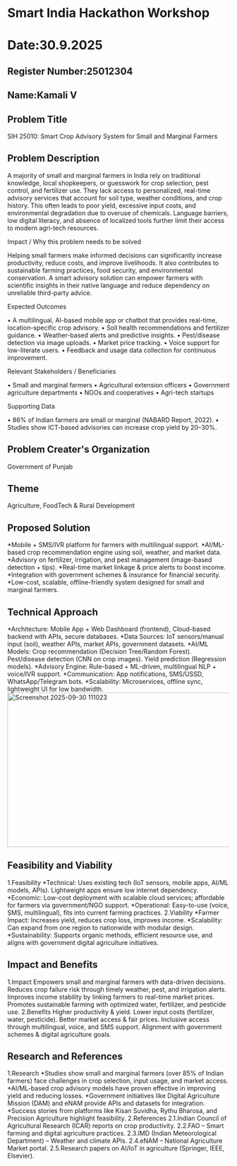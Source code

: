# Smart India Hackathon Workshop
# Date:30.9.2025
## Register Number:25012304
## Name:Kamali V
## Problem Title
SIH 25010: Smart Crop Advisory System for Small and Marginal Farmers
## Problem Description
A majority of small and marginal farmers in India rely on traditional knowledge, local shopkeepers, or guesswork for crop selection, pest control, and fertilizer use. They lack access to personalized, real-time advisory services that account for soil type, weather conditions, and crop history. This often leads to poor yield, excessive input costs, and environmental degradation due to overuse of chemicals. Language barriers, low digital literacy, and absence of localized tools further limit their access to modern agri-tech resources.

Impact / Why this problem needs to be solved

Helping small farmers make informed decisions can significantly increase productivity, reduce costs, and improve livelihoods. It also contributes to sustainable farming practices, food security, and environmental conservation. A smart advisory solution can empower farmers with scientific insights in their native language and reduce dependency on unreliable third-party advice.

Expected Outcomes

• A multilingual, AI-based mobile app or chatbot that provides real-time, location-specific crop advisory.
• Soil health recommendations and fertilizer guidance.
• Weather-based alerts and predictive insights.
• Pest/disease detection via image uploads.
• Market price tracking.
• Voice support for low-literate users.
• Feedback and usage data collection for continuous improvement.

Relevant Stakeholders / Beneficiaries

• Small and marginal farmers
• Agricultural extension officers
• Government agriculture departments
• NGOs and cooperatives
• Agri-tech startups

Supporting Data

• 86% of Indian farmers are small or marginal (NABARD Report, 2022).
• Studies show ICT-based advisories can increase crop yield by 20–30%.

## Problem Creater's Organization
Government of Punjab

## Theme
Agriculture, FoodTech & Rural Development

## Proposed Solution
*Mobile + SMS/IVR platform for farmers with multilingual support.
*AI/ML-based crop recommendation engine using soil, weather, and market data.
*Advisory on fertilizer, irrigation, and pest management (image-based detection + tips).
*Real-time market linkage & price alerts to boost income.
*Integration with government schemes & insurance for financial security.
*Low-cost, scalable, offline-friendly system designed for small and marginal farmers.
## Technical Approach
*Architecture: Mobile App + Web Dashboard (frontend), Cloud-based backend with APIs, secure databases.
*Data Sources: IoT sensors/manual input (soil), weather APIs, market APIs, government datasets.
*AI/ML Models:
Crop recommendation (Decision Tree/Random Forest).
Pest/disease detection (CNN on crop images).
Yield prediction (Regression models).
*Advisory Engine: Rule-based + ML-driven, multilingual NLP + voice/IVR support.
*Communication: App notifications, SMS/USSD, WhatsApp/Telegram bots.
*Scalability: Microservices, offline sync, lightweight UI for low bandwidth.
<img width="615" height="350" alt="Screenshot 2025-09-30 111023" src="https://github.com/user-attachments/assets/aa36de97-b3bb-4a53-8f79-84bb58841815" />

## Feasibility and Viability
1.Feasibility
*Technical: Uses existing tech (IoT sensors, mobile apps, AI/ML models, APIs). Lightweight apps ensure low internet dependency.
*Economic: Low-cost deployment with scalable cloud services; affordable for farmers via government/NGO support.
*Operational: Easy-to-use (voice, SMS, multilingual), fits into current farming practices.
2.Viability
*Farmer Impact: Increases yield, reduces crop loss, improves income.
*Scalability: Can expand from one region to nationwide with modular design.
*Sustainability: Supports organic methods, efficient resource use, and aligns with government digital agriculture initiatives.
## Impact and Benefits
1.Impact
Empowers small and marginal farmers with data-driven decisions.
Reduces crop failure risk through timely weather, pest, and irrigation alerts.
Improves income stability by linking farmers to real-time market prices.
Promotes sustainable farming with optimized water, fertilizer, and pesticide use.
2.Benefits
Higher productivity & yield.
Lower input costs (fertilizer, water, pesticide).
Better market access & fair prices.
Inclusive access through multilingual, voice, and SMS support.
Alignment with government schemes & digital agriculture goals.

## Research and References
1.Research
*Studies show small and marginal farmers (over 85% of Indian farmers) face challenges in crop selection, input usage, and market access.
*AI/ML-based crop advisory models have proven effective in improving yield and reducing losses.
*Government initiatives like Digital Agriculture Mission (DAM) and eNAM provide APIs and datasets for integration.
*Success stories from platforms like Kisan Suvidha, Rythu Bharosa, and Precision Agriculture highlight feasibility.
2.References
2.1.Indian Council of Agricultural Research (ICAR) reports on crop productivity.
2.2.FAO – Smart farming and digital agriculture practices.
2.3.IMD (Indian Meteorological Department) – Weather and climate APIs.
2.4.eNAM – National Agriculture Market portal.
2.5.Research papers on AI/IoT in agriculture (Springer, IEEE, Elsevier).

